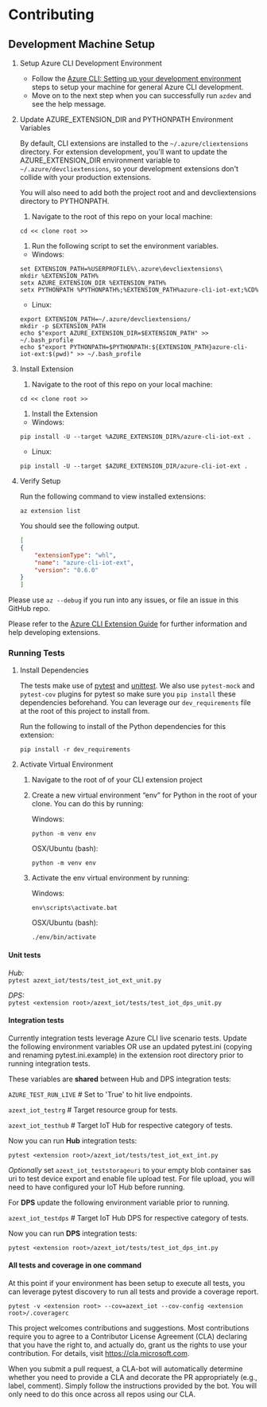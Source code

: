 # Contributing

## Development Machine Setup

1. Setup Azure CLI Development Environment

    - Follow the [Azure CLI: Setting up your development environment](https://github.com/Azure/azure-cli/blob/master/doc/configuring_your_machine.md) steps to setup your machine for general Azure CLI development.
    - Move on to the next step when you can successfully run `azdev` and see the help message.

1. Update AZURE_EXTENSION_DIR and PYTHONPATH Environment Variables

    By default, CLI extensions are installed to the `~/.azure/cliextensions` directory.  For extension development, you'll want to update the AZURE_EXTENSION_DIR environment variable to `~/.azure/devcliextensions`, so your development extensions don't collide with your production extensions.

    You will also need to add both the project root and and devcliextensions directory to PYTHONPATH.

    1. Navigate to the root of this repo on your local machine:

    ```
    cd << clone root >>
    ```

    1. Run the following script to set the environment variables.

    - Windows:  

    ```
    set EXTENSION_PATH=%USERPROFILE%\.azure\devcliextensions\
    mkdir %EXTENSION_PATH%
    setx AZURE_EXTENSION_DIR %EXTENSION_PATH%
    setx PYTHONPATH %PYTHONPATH%;%EXTENSION_PATH%azure-cli-iot-ext;%CD%
    ```
    - Linux: 

    ```
    export EXTENSION_PATH=~/.azure/devcliextensions/
    mkdir -p $EXTENSION_PATH
    echo $"export AZURE_EXTENSION_DIR=$EXTENSION_PATH" >> ~/.bash_profile
    echo $"export PYTHONPATH=$PYTHONPATH:${EXTENSION_PATH}azure-cli-iot-ext:$(pwd)" >> ~/.bash_profile
    ```

1. Install Extension

    1. Navigate to the root of this repo on your local machine:

    ```
    cd << clone root >>
    ```

    1. Install the Extension

    - Windows:
    ```
    pip install -U --target %AZURE_EXTENSION_DIR%/azure-cli-iot-ext .
    ```

    - Linux: 
    ```
    pip install -U --target $AZURE_EXTENSION_DIR/azure-cli-iot-ext .
    ```

1. Verify Setup

    Run the following command to view installed extensions:

    `az extension list`

    You should see the following output.

    ```json
    [
    {
        "extensionType": "whl",
        "name": "azure-cli-iot-ext",
        "version": "0.6.0"
    }
    ]
    ```

Please use `az --debug` if you run into any issues, or file an issue in this GitHub repo.

Please refer to the [Azure CLI Extension Guide](https://github.com/Azure/azure-cli/tree/master/doc/extensions) for further information and help developing extensions.

### Running Tests

1. Install Dependencies

    The tests make use of [pytest](https://docs.pytest.org/en/latest/) and [unittest](https://docs.python.org/3.6/library/unittest.html). We also use `pytest-mock` and `pytest-cov` plugins for pytest so make sure you `pip install` these dependencies beforehand. You can leverage our `dev_requirements` file at the root of this project to install from.

    Run the following to install of the Python dependencies for this extension:

    `pip install -r dev_requirements`

1. Activate Virtual Environment

    1. Navigate to the root of of your CLI extension project

    1. Create a new virtual environment “env” for Python in the root of your clone. You can do this by running:

        Windows:
        ```BatchFile
        python -m venv env
        ```
        OSX/Ubuntu (bash):
        ```Shell
        python -m venv env
        ```
    1. Activate the env virtual environment by running:

        Windows:
        ```BatchFile
        env\scripts\activate.bat
        ```
        OSX/Ubuntu (bash):
        ```Shell
        ./env/bin/activate
        ```

#### Unit tests

_Hub:_  
`pytest azext_iot/tests/test_iot_ext_unit.py`

_DPS:_  
`pytest <extension root>/azext_iot/tests/test_iot_dps_unit.py`

#### Integration tests

Currently integration tests leverage Azure CLI live scenario tests. Update the following environment variables OR use an updated pytest.ini (copying and renaming pytest.ini.example) in the extension root directory prior to running integration tests.

These variables are **shared** between Hub and DPS integration tests:

`AZURE_TEST_RUN_LIVE` # Set to 'True' to hit live endpoints.

`azext_iot_testrg` # Target resource group for tests.

`azext_iot_testhub` # Target IoT Hub for respective category of tests.

Now you can run **Hub** integration tests:

`pytest <extension root>/azext_iot/tests/test_iot_ext_int.py`

_Optionally_ set `azext_iot_teststorageuri` to your empty blob container sas uri to test device export and enable file upload test. For file upload, you will need to have configured your IoT Hub before running.

For **DPS** update the following environment variable prior to running.

`azext_iot_testdps` # Target IoT Hub DPS for respective category of tests.

Now you can run **DPS** integration tests:

`pytest <extension root>/azext_iot/tests/test_iot_dps_int.py`

#### All tests and coverage in one command

At this point if your environment has been setup to execute all tests, you can leverage pytest discovery to run all tests and provide a coverage report.

`pytest -v <extension root> --cov=azext_iot --cov-config <extension root>/.coveragerc`



This project welcomes contributions and suggestions.  Most contributions require you to agree to a
Contributor License Agreement (CLA) declaring that you have the right to, and actually do, grant us
the rights to use your contribution. For details, visit https://cla.microsoft.com.

When you submit a pull request, a CLA-bot will automatically determine whether you need to provide
a CLA and decorate the PR appropriately (e.g., label, comment). Simply follow the instructions
provided by the bot. You will only need to do this once across all repos using our CLA.